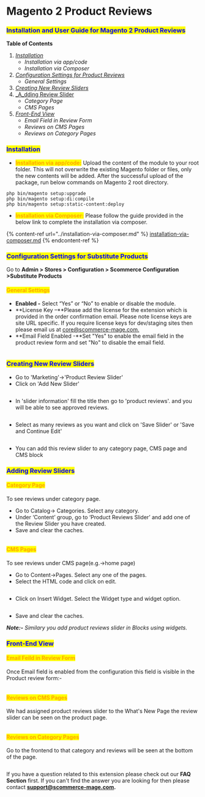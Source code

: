 # Magento 2 Product Reviews

### <mark style="color:blue;">Installation and User Guide for Magento 2 Product Reviews</mark>

**Table of Contents**

1. [_Installation_ ](magento-2-product-reviews.md#\_bookmark0)
   * _Installation via app/code_&#x20;
   * _Installation via Composer_
2. [_Configuration Settings for Product Reviews_](magento-2-product-reviews.md#\_bookmark3)
   * _General Settings_&#x20;
3. [_Creating New Review Sliders_](magento-2-product-reviews.md#\_bookmark5)
4. [_A_d](magento-2-product-reviews.md#\_bookmark5)[ding Review Slider](magento-2-product-reviews.md#\_bookmark5)
   * _Category Page_
   * _CMS Pages_
5. [_Front-End View_](magento-2-product-reviews.md#front-end-view)
   * _Email Field in Review Form_
   * _Reviews on CMS Pages_
   * _Reviews on Category Pages_

### <mark style="color:blue;">Installation</mark> <a href="#_bookmark0" id="_bookmark0"></a>

* <mark style="color:orange;">**Installation via app/code:**</mark> Upload the content of the module to your root folder. This will not overwrite the existing Magento folder or files, only the new contents will be added. After the successful upload of the package, run below commands on Magento 2 root directory.

```
php bin/magento setup:upgrade
php bin/magento setup:di:compile
php bin/magento setup:static-content:deploy
```

* <mark style="color:orange;">**Installation via Composer:**</mark> Please follow the guide provided in the below link to complete the installation via composer.

{% content-ref url="../installation-via-composer.md" %}
[installation-via-composer.md](../installation-via-composer.md)
{% endcontent-ref %}

### <mark style="color:blue;">Configuration Settings for Substitute Products</mark> <a href="#_bookmark3" id="_bookmark3"></a>

Go to **Admin > Stores > Configuration > Scommerce Configuration >Substitute Products**

#### <mark style="color:orange;">General Settings</mark> <a href="#_bookmark4" id="_bookmark4"></a>

* **Enabled -** Select “Yes” or “No” to enable or disable the module.
* **License Key –**Please add the license for the extension which is provided in the order confirmation email. Please note license keys are site URL specific. If you require license keys for dev/staging sites then please email us at [core@scommerce-mage.com.](file:///C:/Users/KoshleshDange/Downloads/Microsoft.SkypeApp\_kzf8qxf38zg5c!App/All/core%40scommerce-mage.com)
* **Email Field Enabled -**Set "Yes" to enable the email field in the product review form and set "No" to disable the email field.

<figure><img src="../../.gitbook/assets/image (32).png" alt=""><figcaption></figcaption></figure>

### <mark style="color:blue;">Creating New Review Sliders</mark> <a href="#_bookmark5" id="_bookmark5"></a>

* Go to 'Marketing'->'Product Review Slider'
* Click on 'Add New Slider'&#x20;

<figure><img src="../../.gitbook/assets/image (15).png" alt=""><figcaption></figcaption></figure>

* In 'slider information' fill the title then go to 'product reviews'. and you will be able to see approved reviews.&#x20;

<figure><img src="../../.gitbook/assets/image (13).png" alt=""><figcaption></figcaption></figure>

* Select as many reviews as you want and click on 'Save Slider' or 'Save and Continue Edit'

<figure><img src="../../.gitbook/assets/image (22).png" alt=""><figcaption></figcaption></figure>

* You can add this review slider to any category page, CMS page and CMS block

### <mark style="color:blue;">Adding Review Sliders</mark> <a href="#_bookmark5" id="_bookmark5"></a>

#### <mark style="color:orange;">Category Page</mark> <a href="#_bookmark4" id="_bookmark4"></a>

To see reviews under category page.&#x20;

* Go to Catalog-> Categories. Select any category.
* Under ‘Content’ group, go to ‘Product Reviews Slider’ and add one of the Review Slider you have created.
* Save and clear the caches.

<figure><img src="../../.gitbook/assets/image_2023_02_20T10_19_21_659Z.png" alt=""><figcaption></figcaption></figure>

#### <mark style="color:orange;">CMS Pages</mark> <a href="#_bookmark4" id="_bookmark4"></a>

To see reviews under CMS page(e.g.->home page)&#x20;

* Go to Content->Pages. Select any one of the pages.
* Select the HTML code and click on edit.

<figure><img src="../../.gitbook/assets/image (16).png" alt=""><figcaption></figcaption></figure>

* Click on Insert Widget. Select the Widget type and widget option.

<figure><img src="../../.gitbook/assets/image (18).png" alt=""><figcaption></figcaption></figure>

* Save and clear the caches.

_**Note:-** Similary you add product reviews slider in Blocks using widgets._

### <mark style="color:blue;">Front-End View</mark>

#### <mark style="color:orange;">Email Feild in Review Form</mark> <a href="#_bookmark4" id="_bookmark4"></a>

Once Email field is enabled from the configuration this field is visible in the Product review form:-

<figure><img src="../../.gitbook/assets/image (64).png" alt=""><figcaption></figcaption></figure>

#### <mark style="color:orange;">Reviews on CMS Pages</mark> <a href="#_bookmark4" id="_bookmark4"></a>

We had assigned product reviews slider to the What's New Page the review slider can be seen on the product page.&#x20;

<figure><img src="../../.gitbook/assets/image (17).png" alt=""><figcaption></figcaption></figure>

#### <mark style="color:orange;">Reviews on Category Pages</mark> <a href="#_bookmark4" id="_bookmark4"></a>

Go to the frontend to that category and reviews will be seen at the bottom of the page.

<figure><img src="../../.gitbook/assets/image (19).png" alt=""><figcaption></figcaption></figure>

If you have a question related to this extension please check out our **FAQ Section** first. If you can't find the answer you are looking for then please contact [**support@scommerce-mage.com**](mailto:core@scommerce-mage.com)**.**
